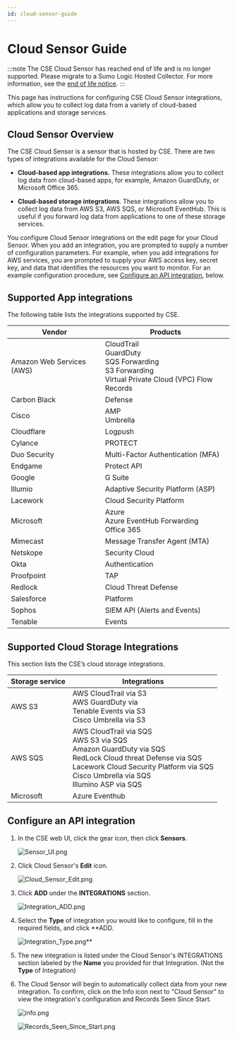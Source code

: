 ```yaml
---
id: cloud-sensor-guide
---
```


# Cloud Sensor Guide

:::note
The CSE Cloud Sensor has reached end of life and is no longer supported. Please migrate to a Sumo Logic Hosted Collector. For more information,
see the [end of life notice](https://app.getbeamer.com/cloudsiementerprise/en/end-of-life-notice-_-cloud-siem-enterprise-sensors).
:::

This page has instructions for configuring CSE Cloud Sensor integrations, which allow you to collect log data from a variety of cloud-based applications and storage services.

## Cloud Sensor Overview

The CSE Cloud Sensor is a sensor that is hosted by CSE. There are two types of integrations available for the Cloud Sensor:

* **Cloud-based app integrations.** These integrations allow you to collect log data from cloud-based apps, for example, Amazon GuardDuty, or Microsoft Office 365. 

* **Cloud-based storage integrations**. These integrations allow you to collect log data from AWS S3, AWS SQS, or Microsoft EventHub. This is useful if you forward log data from applications to one of these storage services. 

You configure Cloud Sensor integrations on the edit page for your Cloud Sensor. When you add an integration, you are prompted to supply a number of configuration parameters. For example, when you add integrations for AWS services, you are prompted to supply your AWS access key, secret key, and data that identifies the resources you want to monitor. For an example configuration procedure, see [Configure an API integration](cloud-sensor-guide.md), below.

## Supported App integrations

The following table lists the integrations supported by CSE. 

| Vendor | Products |
|--|--|
| Amazon Web Services (AWS) | CloudTrail<br/>GuardDuty<br/>SQS Forwarding<br/>S3 Forwarding<br/>Virtual Private Cloud (VPC) Flow Records<br/> |
| Carbon Black | Defense |
| Cisco	| AMP<br/>Umbrella |
| Cloudflare | Logpush |
| Cylance | PROTECT |
| Duo Security | Multi-Factor Authentication (MFA) |
| Endgame | Protect API |
| Google | G Suite |
| Illumio | Adaptive Security Platform (ASP) |
| Lacework | Cloud Security Platform |
| Microsoft | Azure<br/>Azure EventHub Forwarding<br/>Office 365 |
| Mimecast | Message Transfer Agent (MTA) |
| Netskope | Security Cloud |
| Okta | Authentication |
| Proofpoint | TAP |
| Redlock | Cloud Threat Defense |
| Salesforce | Platform |
| Sophos | SIEM API (Alerts and Events) |
| Tenable | Events |

## Supported Cloud Storage Integrations

This section lists the CSE’s cloud storage integrations.

| Storage service | Integrations |
|--|--|
| AWS S3 | AWS CloudTrail via S3<br/>AWS GuardDuty via<br/>Tenable Events via S3<br/>Cisco Umbrella via S3 |
| AWS SQS | AWS CloudTrail via SQS<br/>AWS S3 via SQS<br/>Amazon GuardDuty via SQS<br/>RedLock Cloud threat Defense via SQS<br/>Lacework Cloud Security Platform via SQS<br/>Cisco Umbrella via SQS<br/>Illumino ASP via SQS |
| Microsoft	| Azure Eventhub |

## Configure an API integration 

1. In the CSE web UI, click the gear icon, then click **Sensors**.   

    ![Sensor_UI.png](/img/cse/Sensor_UI.png)
1. Click Cloud Sensor's **Edit** icon.   

    ![Cloud_Sensor_Edit.png](/img/cse/Cloud_Sensor_Edit.png)
1. Click **ADD** under the **INTEGRATIONS** section.   

    ![Integration_ADD.png](/img/cse/Integration_ADD.png)
1. Select the **Type** of integration you would like to configure, fill in the required fields, and click **ADD.   

    ![Integration_Type.png](/img/cse/Integration_Type.png)**
1. The new integration is listed under the Cloud Sensor's INTEGRATIONS section labeled by the **Name** you provided for that Integration. (Not the **Type** of Integration)
1. The Cloud Sensor will begin to automatically collect data from your new integration. To confirm, click on the Info icon next to "Cloud Sensor" to view the integration's configuration and Records Seen Since Start.   

    ![info.png](/img/cse/info.png)   

    ![Records_Seen_Since_Start.png](/img/cse/Records_Seen_Since_Start.png)
